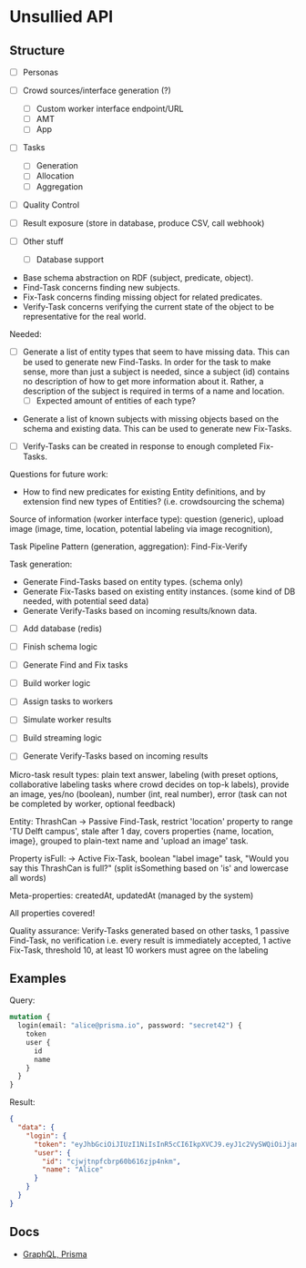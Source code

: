 # Unsullied API

## Structure
- [ ] Personas
- [ ] Crowd sources/interface generation (?)
  - [ ] Custom worker interface endpoint/URL
  - [ ] AMT
  - [ ] App
- [ ] Tasks
  - [ ] Generation
  - [ ] Allocation
  - [ ] Aggregation
- [ ] Quality Control
- [ ] Result exposure (store in database, produce CSV, call webhook)

- [ ] Other stuff
  - [ ] Database support

- Base schema abstraction on RDF (subject, predicate, object).
- Find-Task concerns finding new subjects.
- Fix-Task concerns finding missing object for related predicates.
- Verify-Task concerns verifying the current state of the object to be representative for the real world.

Needed:
- [ ] Generate a list of entity types that seem to have missing data. This can be used to generate new Find-Tasks. In order for the task to make sense, more than just a subject is needed, since a subject (id) contains no description of how to get more information about it. Rather, a description of the subject is required in terms of a name and location.
  - [ ] Expected amount of entities of each type?
- Generate a list of known subjects with missing objects based on the schema and existing data. This can be used to generate new Fix-Tasks.
- [ ] Verify-Tasks can be created in response to enough completed Fix-Tasks.

Questions for future work:
- How to find new predicates for existing Entity definitions, and by extension find new types of Entities? (i.e. crowdsourcing the schema)

Source of information (worker interface type): question (generic), upload image (image, time, location, potential labeling via image recognition),  

Task Pipeline Pattern (generation, aggregation): Find-Fix-Verify

Task generation:
- Generate Find-Tasks based on entity types. (schema only)
- Generate Fix-Tasks based on existing entity instances. (some kind of DB needed, with potential seed data)
- Generate Verify-Tasks based on incoming results/known data.

- [ ] Add database (redis)
- [ ] Finish schema logic
- [ ] Generate Find and Fix tasks

- [ ] Build worker logic
- [ ] Assign tasks to workers
- [ ] Simulate worker results
- [ ] Build streaming logic

- [ ] Generate Verify-Tasks based on incoming results

Micro-task result types: plain text answer, labeling (with preset options, collaborative labeling tasks where crowd decides on top-k labels), provide an image, yes/no (boolean), number (int, real number), error (task can not be completed by worker, optional feedback)

Entity: ThrashCan -> Passive Find-Task, restrict 'location' property to range 'TU Delft campus', stale after 1 day, covers properties {name, location, image}, grouped to plain-text name and 'upload an image' task.

Property isFull: -> Active Fix-Task, boolean "label image" task, "Would you say this ThrashCan is full?" (split isSomething based on 'is' and lowercase all words)

Meta-properties: createdAt, updatedAt (managed by the system)

All properties covered!

Quality assurance: Verify-Tasks generated based on other tasks, 1 passive Find-Task, no verification i.e. every result is immediately accepted, 1 active Fix-Task, threshold 10, at least 10 workers must agree on the labeling


## Examples
Query:
```graphql
mutation {
  login(email: "alice@prisma.io", password: "secret42") {
    token
    user {
      id
      name
    }
  }
}
```

Result:
```json
{
  "data": {
    "login": {
      "token": "eyJhbGciOiJIUzI1NiIsInR5cCI6IkpXVCJ9.eyJ1c2VySWQiOiJjandqdG5wZmNicnA2MGI2MTZ6anA0bmttIiwiaWF0IjoxNTU5Nzc1NTAyfQ.2cSGtRU9w67GKCasEw6jv2zhE3VPOdND3yElMtPKw4I",
      "user": {
        "id": "cjwjtnpfcbrp60b616zjp4nkm",
        "name": "Alice"
      }
    }
  }
}
```

## Docs
- [GraphQL, Prisma](README-GraphQL.md)
